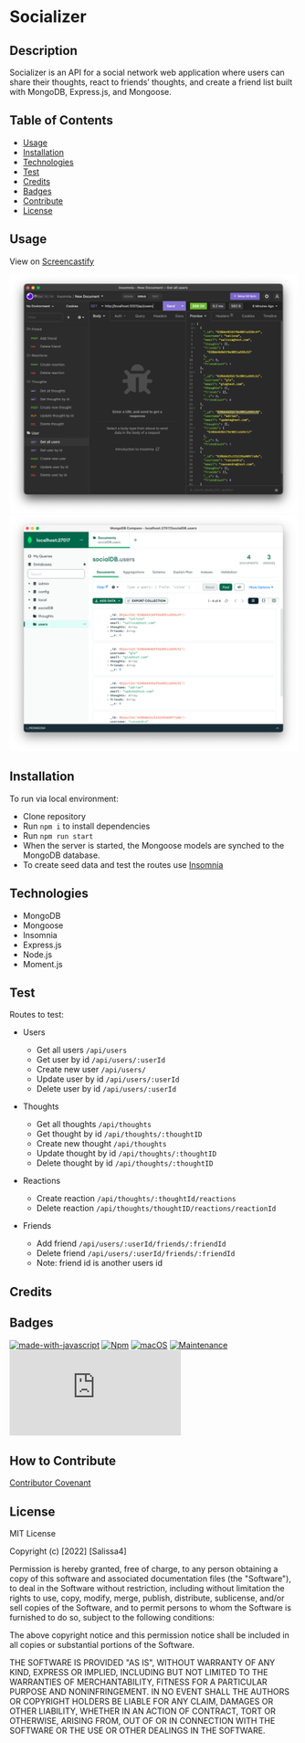 # Socializer

## Description

Socializer is an API for a social network web application where users can share their thoughts, react to friends’ thoughts, and create a friend list built with MongoDB, Express.js, and Mongoose. 

## Table of Contents

- [Usage](#usage)
- [Installation](#installation)
- [Technologies](#technologies)
- [Test](#test)
- [Credits](#credits)
- [Badges](#badges)
- [Contribute](#how-to-contribute)
- [License](#license)

## Usage

View on [Screencastify](https://drive.google.com/file/d/1hywBMTILHrNyFa_K2moq7xomBjJd1lbR/view) 

![Socializer](./assets/demo.png)
![MongoDB](./assets/mongo.png)

## Installation

To run via local environment:
- Clone repository
- Run `npm i` to install dependencies
- Run `npm run start`
- When the server is started, the Mongoose models are synched to the MongoDB database.
- To create seed data and test the routes use [Insomnia](https://insomnia.rest/)

## Technologies
- MongoDB
- Mongoose
- Insomnia
- Express.js
- Node.js
- Moment.js

## Test

Routes to test:
- Users
    - Get all users `/api/users`
    - Get user by id `/api/users/:userId`
    - Create new user `/api/users/` 
    - Update user by id `/api/users/:userId`
    - Delete user by id `/api/users/:userId`

- Thoughts
    - Get all thoughts `/api/thoughts`
    - Get thought by id `/api/thoughts/:thoughtID`
    - Create new thought `/api/thoughts`
    - Update thought by id `/api/thoughts/:thoughtID`
    - Delete thought by id `/api/thoughts/:thoughtID`

- Reactions
    - Create reaction `/api/thoughts/:thoughtId/reactions`
    - Delete reaction `/api/thoughts/thoughtID/reactions/reactionId`

- Friends
    - Add friend `/api/users/:userId/friends/:friendId`
    - Delete friend `/api/users/:userId/friends/:friendId`
    * Note: friend id is another users id

## Credits



## Badges

[![made-with-javascript](https://img.shields.io/badge/Made%20with-JavaScript-1f425f.svg)](https://www.javascript.com)
[![Npm](https://badgen.net/badge/icon/npm?icon=npm&label)](https://https://npmjs.com/)
[![macOS](https://svgshare.com/i/ZjP.svg)](https://svgshare.com/i/ZjP.svg)
[![Maintenance](https://img.shields.io/badge/Maintained%3F-no-red.svg)](https://bitbucket.org/lbesson/ansi-colors)
[![GitHub license](https://badgen.net/github/license/Naereen/Strapdown.js)](https://github.com/Naereen/StrapDown.js/blob/master/LICENSE)

## How to Contribute

[Contributor Covenant](https://www.contributor-covenant.org/) 

## License

MIT License

Copyright (c) [2022] [Salissa4]

Permission is hereby granted, free of charge, to any person obtaining a copy
of this software and associated documentation files (the "Software"), to deal
in the Software without restriction, including without limitation the rights
to use, copy, modify, merge, publish, distribute, sublicense, and/or sell
copies of the Software, and to permit persons to whom the Software is
furnished to do so, subject to the following conditions:

The above copyright notice and this permission notice shall be included in all
copies or substantial portions of the Software.

THE SOFTWARE IS PROVIDED "AS IS", WITHOUT WARRANTY OF ANY KIND, EXPRESS OR
IMPLIED, INCLUDING BUT NOT LIMITED TO THE WARRANTIES OF MERCHANTABILITY,
FITNESS FOR A PARTICULAR PURPOSE AND NONINFRINGEMENT. IN NO EVENT SHALL THE
AUTHORS OR COPYRIGHT HOLDERS BE LIABLE FOR ANY CLAIM, DAMAGES OR OTHER
LIABILITY, WHETHER IN AN ACTION OF CONTRACT, TORT OR OTHERWISE, ARISING FROM,
OUT OF OR IN CONNECTION WITH THE SOFTWARE OR THE USE OR OTHER DEALINGS IN THE
SOFTWARE.
